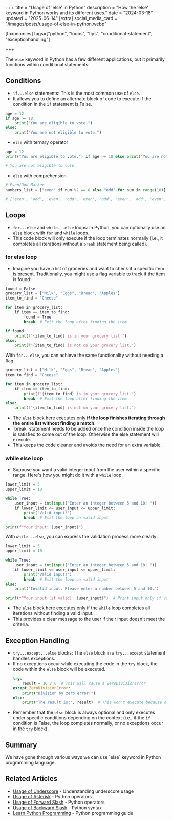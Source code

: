 +++
title = "Usage of 'else' in Python"
description = "How the 'else' keyword in Python works and its different uses."
date = "2024-03-18"
updated = "2025-06-14"
[extra]
social_media_card = "/images/posts/usage-of-else-in-python.webp"

[taxonomies]
tags=["python", "loops", "tips", "conditional-statement", "exceptionhandling"]

+++

The `else` keyword in Python has a few different applications, but it primarily functions within conditional statements:

## Conditions

- `if...else` statements: This is the most common use of `else`.
- It allows you to define an alternate block of code to execute if the condition in the `if` statement is False.

```python
age = 12
if age >= 18:
    print("You are eligible to vote.")
else:
    print("You are not eligible to vote.")
```

- `else` with ternary operator

```python
age = 12
print("You are eligible to vote.") if age >= 18 else print("You are not eligible to vote.")

# You are not eligible to vote.
```

- `else` with comprehension

```python
# Even/Odd Marker
numbers_list = ["even" if num %2 == 0 else "odd" for num in range(10)]

# ['even', 'odd', 'even', 'odd', 'even', 'odd', 'even', 'odd', 'even', 'odd']
```

## Loops

- `for...else` and `while...else` loops: In Python, you can optionally use an `else` block with `for` and `while` loops.
- This code block will only execute if the loop terminates normally (i.e., it completes all iterations without a `break` statement being called).

### for else loop

- Imagine you have a list of groceries and want to check if a specific item is present. Traditionally, you might use a flag variable to track if the item is found:

```python
found = False
grocery_list = ["Milk", "Eggs", "Bread", "Apples"]
item_to_find = "Cheese"

for item in grocery_list:
    if item == item_to_find:
        found = True
        break  # Exit the loop after finding the item

if found:
    print(f"{item_to_find} is in your grocery list.")
else:
    print(f"{item_to_find} is not on your grocery list.")
```

With `for...else`, you can achieve the same functionality without needing a flag:

```python
grocery_list = ["Milk", "Eggs", "Bread", "Apples"]
item_to_find = "Cheese"

for item in grocery_list:
    if item == item_to_find:
        print(f"{item_to_find} is in your grocery list.")
        break  # Exit the loop after finding the item
else:
    print(f"{item_to_find} is not on your grocery list.")
```

- The `else` block here executes only **if the loop finishes iterating through the entire list without finding a match**.
- \`break\` statement needs to be added once the condition inside the loop is satisfied to come out of the loop. Otherwise the else statement will execute.
- This keeps the code cleaner and avoids the need for an extra variable.

### while else loop

- Suppose you want a valid integer input from the user within a specific range. Here's how you might do it with a `while` loop:

```python
lower_limit = 5
upper_limit = 10

while True:
    user_input = int(input("Enter an integer between 5 and 10: "))
    if lower_limit <= user_input <= upper_limit:
        print("Valid input!")
        break  # Exit the loop on valid input

print(f"Your input: {user_input}")
```

With `while...else`, you can express the validation process more clearly:

```python
lower_limit = 5
upper_limit = 10

while True:
    user_input = int(input("Enter an integer between 5 and 10: "))
    if lower_limit <= user_input <= upper_limit:
        print("Valid input!")
        break  # Exit the loop on valid input
else:
    print("Invalid input. Please enter a number between 5 and 10.")

print(f"Your input (if valid): {user_input}")  # Print input only if valid
```

- The `else` block here executes only if the `while` loop completes all iterations without finding a valid input.
- This provides a clear message to the user if their input doesn't meet the criteria.

## Exception Handling

- `try...except...else` blocks: The `else` block in a `try...except` statement handles exceptions.
- If no exceptions occur while executing the code in the `try` block, the code within the `else` block will be executed.
  ```python
  try:
      result = 10 / 0  # This will cause a ZeroDivisionError
  except ZeroDivisionError:
      print("Division by zero error!")
  else:
      print("The result is:", result)  # This won't execute because of the exception
  ```
- Remember that the `else` block is always optional and only executes under specific conditions depending on the context (i.e., if the `if` condition is False, the loop completes normally, or no exceptions occur in the `try` block).

## Summary

We have gone through various ways we can use \`else\` keyword in Python programming language.

## Related Articles

- [Usage of Underscore](@/blog/usage-of-underscore-in-python.md) - Understanding underscore usage
- [Usage of Asterisk](@/blog/usage-of-asterik-in-python.md) - Python operators
- [Usage of Forward Slash](@/blog/usage-of-forward-slash-in-python.md) - Python operators
- [Usage of Backward Slash](@/blog/usage-of-backward-slash-in-python.md) - Python syntax
- [Learn Python Programming](@/blog/learn-python-programming.md) - Python programming guide
